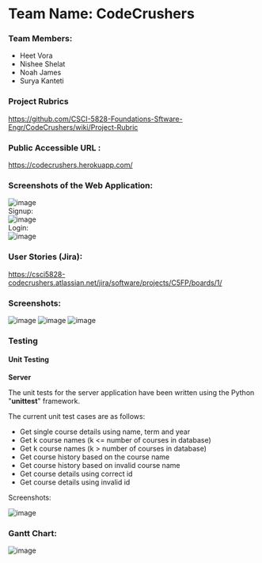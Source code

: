 # Team Name: CodeCrushers
### Team Members: 
- Heet Vora
- Nishee Shelat
- Noah James
- Surya Kanteti

### Project Rubrics
https://github.com/CSCI-5828-Foundations-Sftware-Engr/CodeCrushers/wiki/Project-Rubric

### Public Accessible URL :
https://codecrushers.herokuapp.com/

### Screenshots of the Web Application:
![image](https://user-images.githubusercontent.com/48272144/236381106-42fa5df0-3d97-430f-a4d3-d2416a71251a.png)
<br>
Signup:
<br>
![image](https://user-images.githubusercontent.com/48272144/236381411-0ca6f06d-cafa-4e0e-8975-461745a0ae68.png)
<br>
Login:
<br>
![image](https://user-images.githubusercontent.com/48272144/236381209-634e55b5-3f92-434f-824c-e93c30582d32.png)
<br>


### User Stories (Jira):
https://csci5828-codecrushers.atlassian.net/jira/software/projects/C5FP/boards/1/

### Screenshots:
![image](https://user-images.githubusercontent.com/72016598/227109652-cc491dd8-eb58-45ca-b7d6-a5d237387de7.png)
![image](https://user-images.githubusercontent.com/72016598/227109710-cb426a50-25d1-448d-a50d-d3756025b1bf.png)
![image](https://user-images.githubusercontent.com/72016598/227109817-2f23b3aa-4425-488f-a4cf-98d4725fe3ed.png)

### Testing

#### Unit Testing

**Server**

The unit tests for the server application have been written using the Python "**unittest**" framework.

The current unit test cases are as follows:
* Get single course details using name, term and year
* Get k course names (k <= number of courses in database)
* Get k course names (k > number of courses in database)
* Get course history based on the course name
* Get course history based on invalid course name
* Get course details using correct id
* Get course details using invalid id

Screenshots:

![image](https://user-images.githubusercontent.com/81984166/233821310-78e6fff7-8733-44ca-8ea8-66ca1c6f76a8.png)


### Gantt Chart:
![image](https://user-images.githubusercontent.com/72016598/227111708-27ace4ff-1e8d-4df0-a058-fa7ed62410b0.png)
